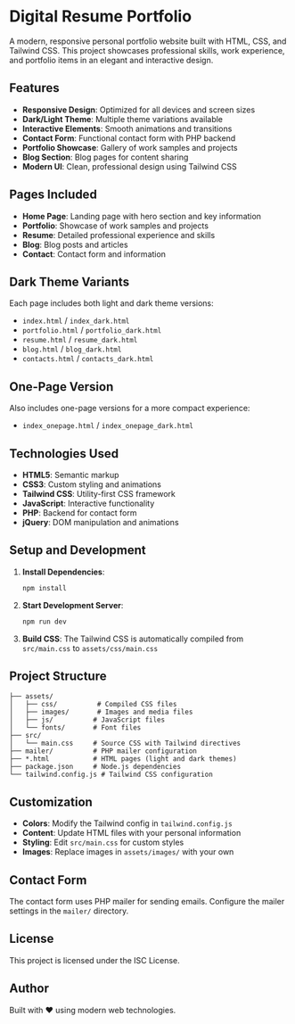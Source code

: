 # Digital Resume Portfolio

A modern, responsive personal portfolio website built with HTML, CSS, and Tailwind CSS. This project showcases professional skills, work experience, and portfolio items in an elegant and interactive design.

## Features

- **Responsive Design**: Optimized for all devices and screen sizes
- **Dark/Light Theme**: Multiple theme variations available
- **Interactive Elements**: Smooth animations and transitions
- **Contact Form**: Functional contact form with PHP backend
- **Portfolio Showcase**: Gallery of work samples and projects
- **Blog Section**: Blog pages for content sharing
- **Modern UI**: Clean, professional design using Tailwind CSS

## Pages Included

- **Home Page**: Landing page with hero section and key information
- **Portfolio**: Showcase of work samples and projects
- **Resume**: Detailed professional experience and skills
- **Blog**: Blog posts and articles
- **Contact**: Contact form and information

## Dark Theme Variants

Each page includes both light and dark theme versions:
- `index.html` / `index_dark.html`
- `portfolio.html` / `portfolio_dark.html`
- `resume.html` / `resume_dark.html`
- `blog.html` / `blog_dark.html`
- `contacts.html` / `contacts_dark.html`

## One-Page Version

Also includes one-page versions for a more compact experience:
- `index_onepage.html` / `index_onepage_dark.html`

## Technologies Used

- **HTML5**: Semantic markup
- **CSS3**: Custom styling and animations
- **Tailwind CSS**: Utility-first CSS framework
- **JavaScript**: Interactive functionality
- **PHP**: Backend for contact form
- **jQuery**: DOM manipulation and animations

## Setup and Development

1. **Install Dependencies**:
   ```bash
   npm install
   ```

2. **Start Development Server**:
   ```bash
   npm run dev
   ```

3. **Build CSS**:
   The Tailwind CSS is automatically compiled from `src/main.css` to `assets/css/main.css`

## Project Structure

```
├── assets/
│   ├── css/          # Compiled CSS files
│   ├── images/       # Images and media files
│   ├── js/          # JavaScript files
│   └── fonts/       # Font files
├── src/
│   └── main.css     # Source CSS with Tailwind directives
├── mailer/          # PHP mailer configuration
├── *.html           # HTML pages (light and dark themes)
├── package.json     # Node.js dependencies
└── tailwind.config.js # Tailwind CSS configuration
```

## Customization

- **Colors**: Modify the Tailwind config in `tailwind.config.js`
- **Content**: Update HTML files with your personal information
- **Styling**: Edit `src/main.css` for custom styles
- **Images**: Replace images in `assets/images/` with your own

## Contact Form

The contact form uses PHP mailer for sending emails. Configure the mailer settings in the `mailer/` directory.

## License

This project is licensed under the ISC License.

## Author

Built with ❤️ using modern web technologies. 